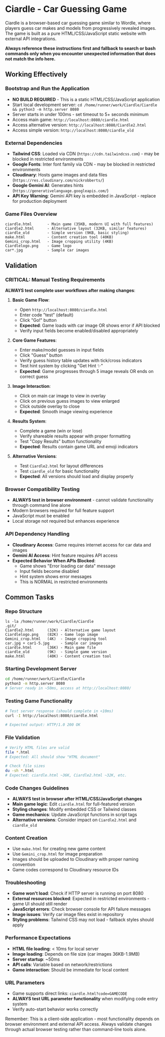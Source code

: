 # Ciardle - Car Guessing Game

Ciardle is a browser-based car guessing game similar to Wordle, where players guess car makes and models from progressively revealed images. The game is built as a pure HTML/CSS/JavaScript static website with external API integrations.

**Always reference these instructions first and fallback to search or bash commands only when you encounter unexpected information that does not match the info here.**

## Working Effectively

### Bootstrap and Run the Application
- **NO BUILD REQUIRED** - This is a static HTML/CSS/JavaScript application
- Start local development server: `cd /home/runner/work/Ciardle/Ciardle && python3 -m http.server 8080`
- Server starts in under 100ms - set timeout to 5+ seconds minimum
- Access main game: `http://localhost:8080/ciardle.html`
- Access alternative version: `http://localhost:8080/Ciardle2.html`
- Access simple version: `http://localhost:8080/ciardle_old`

### External Dependencies
- **Tailwind CSS**: Loaded via CDN (`https://cdn.tailwindcss.com`) - may be blocked in restricted environments
- **Google Fonts**: Inter font family via CDN - may be blocked in restricted environments
- **Cloudinary**: Hosts game images and data files (`https://res.cloudinary.com/nickrobberts/`)
- **Google Gemini AI**: Generates hints (`https://generativelanguage.googleapis.com/`)
- **API Key Warning**: Gemini API key is embedded in JavaScript - replace for production deployment

### Game Files Overview
```
ciardle.html       - Main game (35KB, modern UI with full features)
Ciardle2.html      - Alternative layout (32KB, similar features)
ciardle_old        - Simple version (9KB, basic styling)
make.html          - Content creation tool (40KB)
Gemini_crop.html   - Image cropping utility (4KB)
Ciardlelogo.png    - Game logo
car*.jpg           - Sample car images
```

## Validation

### CRITICAL: Manual Testing Requirements
**ALWAYS test complete user workflows after making changes**:

1. **Basic Game Flow**:
   - Open `http://localhost:8080/ciardle.html`
   - Enter code "test" (default)
   - Click "Go!" button
   - **Expected**: Game loads with car image OR shows error if API blocked
   - Verify input fields become enabled/disabled appropriately

2. **Core Game Features**:
   - Enter make/model guesses in input fields
   - Click "Guess" button
   - Verify guess history table updates with tick/cross indicators
   - Test hint system by clicking "Get Hint ✨"
   - **Expected**: Game progresses through 5 image reveals OR ends on correct guess

3. **Image Interaction**:
   - Click on main car image to view in overlay
   - Click on previous guess images to view enlarged
   - Click outside overlay to close
   - **Expected**: Smooth image viewing experience

4. **Results System**:
   - Complete a game (win or lose)
   - Verify shareable results appear with proper formatting
   - Test "Copy Results" button functionality
   - **Expected**: Results contain game URL and emoji indicators

5. **Alternative Versions**:
   - Test `Ciardle2.html` for layout differences
   - Test `ciardle_old` for basic functionality
   - **Expected**: All versions should load and display properly

### Browser Compatibility Testing
- **ALWAYS test in browser environment** - cannot validate functionality through command line alone
- Modern browsers required for full feature support
- JavaScript must be enabled
- Local storage not required but enhances experience

### API Dependency Handling
- **Cloudinary Access**: Game requires internet access for car data and images
- **Gemini AI Access**: Hint feature requires API access
- **Expected Behavior When APIs Blocked**:
  - Game shows "Error loading car data" message
  - Input fields become disabled
  - Hint system shows error messages
  - This is NORMAL in restricted environments

## Common Tasks

### Repo Structure
```
ls -la /home/runner/work/Ciardle/Ciardle
.git/
Ciardle2.html      (32K) - Alternative game layout
Ciardlelogo.png    (82K) - Game logo image  
Gemini_crop.html   (4K)  - Image cropping tool
car.jpg + car1-5.jpg     - Sample car images
ciardle.html       (36K) - Main game file
ciardle_old        (9K)  - Simple game version
make.html          (40K) - Content creation tool
```

### Starting Development Server
```bash
cd /home/runner/work/Ciardle/Ciardle
python3 -m http.server 8080
# Server ready in ~50ms, access at http://localhost:8080/
```

### Testing Game Functionality
```bash
# Test server response (should complete in <10ms)
curl -I http://localhost:8080/ciardle.html

# Expected output: HTTP/1.0 200 OK
```

### File Validation
```bash
# Verify HTML files are valid
file *.html
# Expected: All should show "HTML document" 

# Check file sizes
du -sh *.html
# Expected: ciardle.html ~36K, Ciardle2.html ~32K, etc.
```

### Code Changes Guidelines
- **ALWAYS test in browser after HTML/CSS/JavaScript changes**
- **Main game logic**: Edit `ciardle.html` for full-featured version
- **Styling changes**: Modify embedded CSS or Tailwind classes
- **Game mechanics**: Update JavaScript functions in script tags
- **Alternative versions**: Consider impact on `Ciardle2.html` and `ciardle_old`

### Content Creation
- Use `make.html` for creating new game content
- Use `Gemini_crop.html` for image preparation  
- Images should be uploaded to Cloudinary with proper naming convention
- Game codes correspond to Cloudinary resource IDs

### Troubleshooting
- **Game won't load**: Check if HTTP server is running on port 8080
- **External resources blocked**: Expected in restricted environments - game UI should still render
- **JavaScript errors**: Check browser console for API failure messages
- **Image issues**: Verify car image files exist in repository
- **Styling problems**: Tailwind CSS may not load - fallback styles should apply

### Performance Expectations
- **HTML file loading**: < 10ms for local server
- **Image loading**: Depends on file size (car images 36KB-1.9MB)
- **Server startup**: ~50ms
- **API calls**: Variable based on network/restrictions
- **Game interaction**: Should be immediate for local content

### URL Parameters
- Game supports direct links: `ciardle.html?code=GAMECODE`
- **ALWAYS test URL parameter functionality** when modifying code entry system
- Verify auto-start behavior works correctly

Remember: This is a client-side application - most functionality depends on browser environment and external API access. Always validate changes through actual browser testing rather than command-line tools alone.